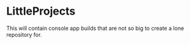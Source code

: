 # LittleProjects
This will contain console app builds that are not so big to create a lone repository for.
